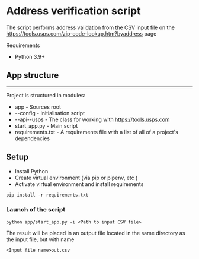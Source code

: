 Address verification script
===========

The script performs address validation from the CSV input file on the https://tools.usps.com/zip-code-lookup.htm?byaddress page

 Requirements

- Python 3.9+

## App structure
-----------------
Project is structured in modules:
- app - Sources root
- --config      - Initialisation script
- --api--usps   - The class for working with https://tools.usps.com 	
- start_app.py  - Main script
- requirements.txt - A requirements file with a list of all of a project's dependencies


## Setup
- Install Python
- Create virtual environment (via pip or pipenv, etc )
- Activate virtual environment and install requirements
```
pip install -r requirements.txt
```

### Launch of the script
```
python app/start_app.py -i <Path to input CSV file>

```
The result will be placed in an output file located in the same directory as the input file, but with name 
```
<Input file name>out.csv

```
